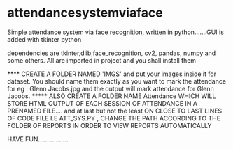 # attendancesystemviaface
Simple attendance system via face recognition, written in python.......GUI is added with tkinter python

dependencies are tkinter,dlib,face_recognition, cv2, pandas, numpy and some others. All are imported in project and you shall install them 

**** CREATE A FOLDER NAMED 'IMGS' and put your images inside it for dataset. You should name them exactly as you want to mark the attendance for eg : Glenn Jacobs.jpg and the output will mark attendance for Glenn Jacobs.
***** ALSO CREATE A FOLDER NAME Attendance WHICH WILL STORE HTML OUTPUT OF EACH SESSION OF ATTENDANCE IN A PRENAMED FILE....
and at last but not the least ON CLOSE TO LAST LINES OF CODE FILE I.E ATT_SYS.PY , CHANGE THE PATH ACCORDING TO THE FOLDER OF REPORTS IN ORDER TO VIEW REPORTS AUTOMATICALLY

HAVE FUN.................
